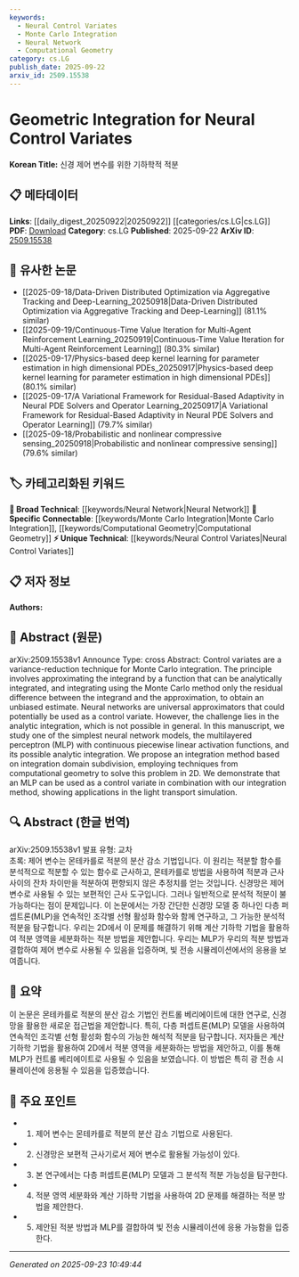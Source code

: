 ```yaml
---
keywords:
  - Neural Control Variates
  - Monte Carlo Integration
  - Neural Network
  - Computational Geometry
category: cs.LG
publish_date: 2025-09-22
arxiv_id: 2509.15538
---
```


<!-- KEYWORD_LINKING_METADATA:
{
  "processed_timestamp": "2025-09-23T10:49:44.899063",
  "vocabulary_version": "1.0",
  "selected_keywords": [
    "Neural Control Variates",
    "Monte Carlo Integration",
    "Neural Network",
    "Computational Geometry"
  ],
  "rejected_keywords": [],
  "similarity_scores": {
    "Neural Control Variates": 0.78,
    "Monte Carlo Integration": 0.8,
    "Neural Network": 0.75,
    "Computational Geometry": 0.77
  },
  "extraction_method": "AI_prompt_based",
  "budget_applied": true,
  "candidates_json": {
    "candidates": [
      {
        "surface": "Neural Control Variates",
        "canonical": "Neural Control Variates",
        "aliases": [
          "Neural Variance Reduction"
        ],
        "category": "unique_technical",
        "rationale": "This term represents a novel application of neural networks for variance reduction in Monte Carlo integration, which is central to the paper's contribution.",
        "novelty_score": 0.85,
        "connectivity_score": 0.65,
        "specificity_score": 0.88,
        "link_intent_score": 0.78
      },
      {
        "surface": "Monte Carlo Integration",
        "canonical": "Monte Carlo Integration",
        "aliases": [
          "MC Integration"
        ],
        "category": "specific_connectable",
        "rationale": "Monte Carlo Integration is a key technique discussed in the paper, providing a strong link to computational methods.",
        "novelty_score": 0.45,
        "connectivity_score": 0.9,
        "specificity_score": 0.7,
        "link_intent_score": 0.8
      },
      {
        "surface": "Multilayered Perceptron",
        "canonical": "Neural Network",
        "aliases": [
          "MLP"
        ],
        "category": "broad_technical",
        "rationale": "The multilayered perceptron is a fundamental neural network model explored in the paper, linking to broader neural network discussions.",
        "novelty_score": 0.3,
        "connectivity_score": 0.85,
        "specificity_score": 0.6,
        "link_intent_score": 0.75
      },
      {
        "surface": "Computational Geometry",
        "canonical": "Computational Geometry",
        "aliases": [],
        "category": "specific_connectable",
        "rationale": "Computational Geometry is used to solve integration problems in the paper, offering a specific link to geometric methods.",
        "novelty_score": 0.5,
        "connectivity_score": 0.78,
        "specificity_score": 0.8,
        "link_intent_score": 0.77
      }
    ],
    "ban_list_suggestions": [
      "method",
      "function",
      "application"
    ]
  },
  "decisions": [
    {
      "candidate_surface": "Neural Control Variates",
      "resolved_canonical": "Neural Control Variates",
      "decision": "linked",
      "scores": {
        "novelty": 0.85,
        "connectivity": 0.65,
        "specificity": 0.88,
        "link_intent": 0.78
      }
    },
    {
      "candidate_surface": "Monte Carlo Integration",
      "resolved_canonical": "Monte Carlo Integration",
      "decision": "linked",
      "scores": {
        "novelty": 0.45,
        "connectivity": 0.9,
        "specificity": 0.7,
        "link_intent": 0.8
      }
    },
    {
      "candidate_surface": "Multilayered Perceptron",
      "resolved_canonical": "Neural Network",
      "decision": "linked",
      "scores": {
        "novelty": 0.3,
        "connectivity": 0.85,
        "specificity": 0.6,
        "link_intent": 0.75
      }
    },
    {
      "candidate_surface": "Computational Geometry",
      "resolved_canonical": "Computational Geometry",
      "decision": "linked",
      "scores": {
        "novelty": 0.5,
        "connectivity": 0.78,
        "specificity": 0.8,
        "link_intent": 0.77
      }
    }
  ]
}
-->

# Geometric Integration for Neural Control Variates

**Korean Title:** 신경 제어 변수를 위한 기하학적 적분

## 📋 메타데이터

**Links**: [[daily_digest_20250922|20250922]] [[categories/cs.LG|cs.LG]]
**PDF**: [Download](https://arxiv.org/pdf/2509.15538.pdf)
**Category**: cs.LG
**Published**: 2025-09-22
**ArXiv ID**: [2509.15538](https://arxiv.org/abs/2509.15538)

## 🔗 유사한 논문
- [[2025-09-18/Data-Driven Distributed Optimization via Aggregative Tracking and Deep-Learning_20250918|Data-Driven Distributed Optimization via Aggregative Tracking and Deep-Learning]] (81.1% similar)
- [[2025-09-19/Continuous-Time Value Iteration for Multi-Agent Reinforcement Learning_20250919|Continuous-Time Value Iteration for Multi-Agent Reinforcement Learning]] (80.3% similar)
- [[2025-09-17/Physics-based deep kernel learning for parameter estimation in high dimensional PDEs_20250917|Physics-based deep kernel learning for parameter estimation in high dimensional PDEs]] (80.1% similar)
- [[2025-09-17/A Variational Framework for Residual-Based Adaptivity in Neural PDE Solvers and Operator Learning_20250917|A Variational Framework for Residual-Based Adaptivity in Neural PDE Solvers and Operator Learning]] (79.7% similar)
- [[2025-09-18/Probabilistic and nonlinear compressive sensing_20250918|Probabilistic and nonlinear compressive sensing]] (79.6% similar)

## 🏷️ 카테고리화된 키워드
**🧠 Broad Technical**: [[keywords/Neural Network|Neural Network]]
**🔗 Specific Connectable**: [[keywords/Monte Carlo Integration|Monte Carlo Integration]], [[keywords/Computational Geometry|Computational Geometry]]
**⚡ Unique Technical**: [[keywords/Neural Control Variates|Neural Control Variates]]

## 📋 저자 정보

**Authors:** 

## 📄 Abstract (원문)

arXiv:2509.15538v1 Announce Type: cross 
Abstract: Control variates are a variance-reduction technique for Monte Carlo integration. The principle involves approximating the integrand by a function that can be analytically integrated, and integrating using the Monte Carlo method only the residual difference between the integrand and the approximation, to obtain an unbiased estimate. Neural networks are universal approximators that could potentially be used as a control variate. However, the challenge lies in the analytic integration, which is not possible in general. In this manuscript, we study one of the simplest neural network models, the multilayered perceptron (MLP) with continuous piecewise linear activation functions, and its possible analytic integration. We propose an integration method based on integration domain subdivision, employing techniques from computational geometry to solve this problem in 2D. We demonstrate that an MLP can be used as a control variate in combination with our integration method, showing applications in the light transport simulation.

## 🔍 Abstract (한글 번역)

arXiv:2509.15538v1 발표 유형: 교차  
초록: 제어 변수는 몬테카를로 적분의 분산 감소 기법입니다. 이 원리는 적분할 함수를 분석적으로 적분할 수 있는 함수로 근사하고, 몬테카를로 방법을 사용하여 적분과 근사 사이의 잔차 차이만을 적분하여 편향되지 않은 추정치를 얻는 것입니다. 신경망은 제어 변수로 사용될 수 있는 보편적인 근사 도구입니다. 그러나 일반적으로 분석적 적분이 불가능하다는 점이 문제입니다. 이 논문에서는 가장 간단한 신경망 모델 중 하나인 다층 퍼셉트론(MLP)을 연속적인 조각별 선형 활성화 함수와 함께 연구하고, 그 가능한 분석적 적분을 탐구합니다. 우리는 2D에서 이 문제를 해결하기 위해 계산 기하학 기법을 활용하여 적분 영역을 세분화하는 적분 방법을 제안합니다. 우리는 MLP가 우리의 적분 방법과 결합하여 제어 변수로 사용될 수 있음을 입증하며, 빛 전송 시뮬레이션에서의 응용을 보여줍니다.

## 📝 요약

이 논문은 몬테카를로 적분의 분산 감소 기법인 컨트롤 베리에이트에 대한 연구로, 신경망을 활용한 새로운 접근법을 제안합니다. 특히, 다층 퍼셉트론(MLP) 모델을 사용하여 연속적인 조각별 선형 활성화 함수의 가능한 해석적 적분을 탐구합니다. 저자들은 계산 기하학 기법을 활용하여 2D에서 적분 영역을 세분화하는 방법을 제안하고, 이를 통해 MLP가 컨트롤 베리에이트로 사용될 수 있음을 보였습니다. 이 방법은 특히 광 전송 시뮬레이션에 응용될 수 있음을 입증했습니다.

## 🎯 주요 포인트

- 1. 제어 변수는 몬테카를로 적분의 분산 감소 기법으로 사용된다.
- 2. 신경망은 보편적 근사기로서 제어 변수로 활용될 가능성이 있다.
- 3. 본 연구에서는 다층 퍼셉트론(MLP) 모델과 그 분석적 적분 가능성을 탐구한다.
- 4. 적분 영역 세분화와 계산 기하학 기법을 사용하여 2D 문제를 해결하는 적분 방법을 제안한다.
- 5. 제안된 적분 방법과 MLP를 결합하여 빛 전송 시뮬레이션에 응용 가능함을 입증한다.


---

*Generated on 2025-09-23 10:49:44*
